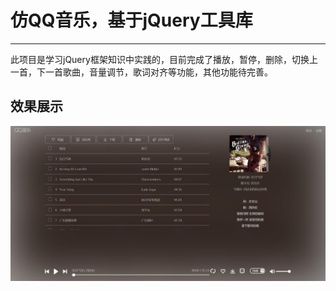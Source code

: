 # 仿QQ音乐，基于jQuery工具库

----------
此项目是学习jQuery框架知识中实践的，目前完成了播放，暂停，删除，切换上一首，下一首歌曲，音量调节，歌词对齐等功能，其他功能待完善。

## 效果展示
![demo](https://github.com/aa906849411/CodeDemo/blob/master/%E4%BB%BFQQ%E9%9F%B3%E4%B9%90/images/15.jpg)
